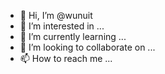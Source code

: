 - 👋 Hi, I’m @wunuit
- 👀 I’m interested in ...
- 🌱 I’m currently learning ...
- 💞️ I’m looking to collaborate on ...
- 📫 How to reach me ...

<!---
wunuit/wunuit is a ✨ special ✨ repository because its `README.md` (this file) appears on your GitHub profile.
You can click the Preview link to take a look at your changes.
--->
